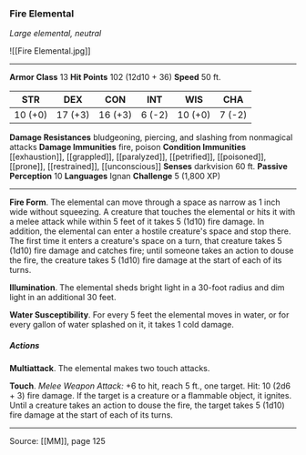 ### Fire Elemental
_Large elemental, neutral_

![[Fire Elemental.jpg]]




---

**Armor Class** 13
**Hit Points** 102 (12d10 + 36)
**Speed** 50 ft.

| STR     | DEX     | CON     | INT     | WIS     | CHA     |
|---------|---------|---------|---------|---------|---------|
| 10 (+0) | 17 (+3) | 16 (+3) | 6 (-2) | 10 (+0) | 7 (-2) |

**Damage Resistances** bludgeoning, piercing, and slashing from nonmagical attacks
**Damage Immunities** fire, poison
**Condition Immunities** [[exhaustion]], [[grappled]], [[paralyzed]], [[petrified]], [[poisoned]], [[prone]], [[restrained]], [[unconscious]]
**Senses** darkvision 60 ft.
**Passive Perception** 10
**Languages** Ignan
**Challenge** 5 (1,800 XP)

---

**Fire Form**. The elemental can move through a space as narrow as 1 inch wide without squeezing. A creature that touches the elemental or hits it with a melee attack while within 5 feet of it takes 5 (1d10) fire damage. In addition, the elemental can enter a hostile creature's space and stop there. The first time it enters a creature's space on a turn, that creature takes 5 (1d10) fire damage and catches fire; until someone takes an action to douse the fire, the creature takes 5 (1d10) fire damage at the start of each of its turns.

**Illumination**. The elemental sheds bright light in a 30-foot radius and dim light in an additional 30 feet.

**Water Susceptibility**. For every 5 feet the elemental moves in water, or for every gallon of water splashed on it, it takes 1 cold damage.

##### Actions
**Multiattack**. The elemental makes two touch attacks.

**Touch**. _Melee Weapon Attack:_ +6 to hit, reach 5 ft., one target. Hit: 10 (2d6 + 3) fire damage. If the target is a creature or a flammable object, it ignites. Until a creature takes an action to douse the fire, the target takes 5 (1d10) fire damage at the start of each of its turns.


---

Source: [[MM]], page 125